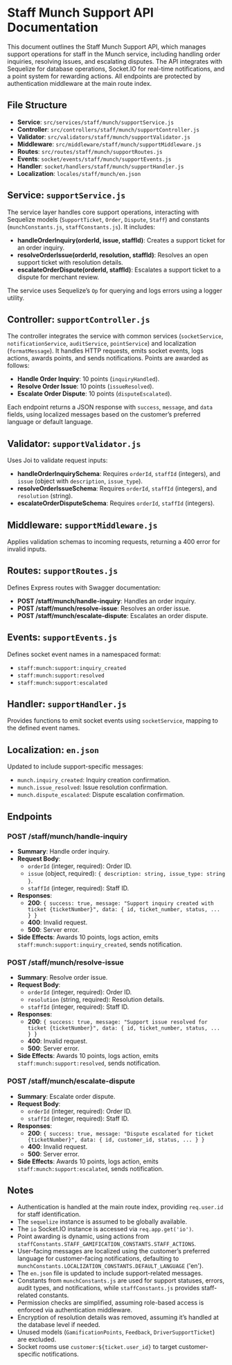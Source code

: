 # Staff Munch Support API Documentation

This document outlines the Staff Munch Support API, which manages support operations for staff in the Munch service, including handling order inquiries, resolving issues, and escalating disputes. The API integrates with Sequelize for database operations, Socket.IO for real-time notifications, and a point system for rewarding actions. All endpoints are protected by authentication middleware at the main route index.

## File Structure

- **Service**: `src/services/staff/munch/supportService.js`
- **Controller**: `src/controllers/staff/munch/supportController.js`
- **Validator**: `src/validators/staff/munch/supportValidator.js`
- **Middleware**: `src/middleware/staff/munch/supportMiddleware.js`
- **Routes**: `src/routes/staff/munch/supportRoutes.js`
- **Events**: `socket/events/staff/munch/supportEvents.js`
- **Handler**: `socket/handlers/staff/munch/supportHandler.js`
- **Localization**: `locales/staff/munch/en.json`

## Service: `supportService.js`

The service layer handles core support operations, interacting with Sequelize models (`SupportTicket`, `Order`, `Dispute`, `Staff`) and constants (`munchConstants.js`, `staffConstants.js`). It includes:

- **handleOrderInquiry(orderId, issue, staffId)**: Creates a support ticket for an order inquiry.
- **resolveOrderIssue(orderId, resolution, staffId)**: Resolves an open support ticket with resolution details.
- **escalateOrderDispute(orderId, staffId)**: Escalates a support ticket to a dispute for merchant review.

The service uses Sequelize’s `Op` for querying and logs errors using a logger utility.

## Controller: `supportController.js`

The controller integrates the service with common services (`socketService`, `notificationService`, `auditService`, `pointService`) and localization (`formatMessage`). It handles HTTP requests, emits socket events, logs actions, awards points, and sends notifications. Points are awarded as follows:

- **Handle Order Inquiry**: 10 points (`inquiryHandled`).
- **Resolve Order Issue**: 10 points (`issueResolved`).
- **Escalate Order Dispute**: 10 points (`disputeEscalated`).

Each endpoint returns a JSON response with `success`, `message`, and `data` fields, using localized messages based on the customer’s preferred language or default language.

## Validator: `supportValidator.js`

Uses Joi to validate request inputs:

- **handleOrderInquirySchema**: Requires `orderId`, `staffId` (integers), and `issue` (object with `description`, `issue_type`).
- **resolveOrderIssueSchema**: Requires `orderId`, `staffId` (integers), and `resolution` (string).
- **escalateOrderDisputeSchema**: Requires `orderId`, `staffId` (integers).

## Middleware: `supportMiddleware.js`

Applies validation schemas to incoming requests, returning a 400 error for invalid inputs.

## Routes: `supportRoutes.js`

Defines Express routes with Swagger documentation:

- **POST /staff/munch/handle-inquiry**: Handles an order inquiry.
- **POST /staff/munch/resolve-issue**: Resolves an order issue.
- **POST /staff/munch/escalate-dispute**: Escalates an order dispute.

## Events: `supportEvents.js`

Defines socket event names in a namespaced format:

- `staff:munch:support:inquiry_created`
- `staff:munch:support:resolved`
- `staff:munch:support:escalated`

## Handler: `supportHandler.js`

Provides functions to emit socket events using `socketService`, mapping to the defined event names.

## Localization: `en.json`

Updated to include support-specific messages:

- `munch.inquiry_created`: Inquiry creation confirmation.
- `munch.issue_resolved`: Issue resolution confirmation.
- `munch.dispute_escalated`: Dispute escalation confirmation.

## Endpoints

### POST /staff/munch/handle-inquiry
- **Summary**: Handle order inquiry.
- **Request Body**:
  - `orderId` (integer, required): Order ID.
  - `issue` (object, required): `{ description: string, issue_type: string }`.
  - `staffId` (integer, required): Staff ID.
- **Responses**:
  - **200**: `{ success: true, message: "Support inquiry created with ticket {ticketNumber}", data: { id, ticket_number, status, ... } }`
  - **400**: Invalid request.
  - **500**: Server error.
- **Side Effects**: Awards 10 points, logs action, emits `staff:munch:support:inquiry_created`, sends notification.

### POST /staff/munch/resolve-issue
- **Summary**: Resolve order issue.
- **Request Body**:
  - `orderId` (integer, required): Order ID.
  - `resolution` (string, required): Resolution details.
  - `staffId` (integer, required): Staff ID.
- **Responses**:
  - **200**: `{ success: true, message: "Support issue resolved for ticket {ticketNumber}", data: { id, ticket_number, status, ... } }`
  - **400**: Invalid request.
  - **500**: Server error.
- **Side Effects**: Awards 10 points, logs action, emits `staff:munch:support:resolved`, sends notification.

### POST /staff/munch/escalate-dispute
- **Summary**: Escalate order dispute.
- **Request Body**:
  - `orderId` (integer, required): Order ID.
  - `staffId` (integer, required): Staff ID.
- **Responses**:
  - **200**: `{ success: true, message: "Dispute escalated for ticket {ticketNumber}", data: { id, customer_id, status, ... } }`
  - **400**: Invalid request.
  - **500**: Server error.
- **Side Effects**: Awards 10 points, logs action, emits `staff:munch:support:escalated`, sends notification.

## Notes

- Authentication is handled at the main route index, providing `req.user.id` for staff identification.
- The `sequelize` instance is assumed to be globally available.
- The `io` Socket.IO instance is accessed via `req.app.get('io')`.
- Point awarding is dynamic, using actions from `staffConstants.STAFF_GAMIFICATION_CONSTANTS.STAFF_ACTIONS`.
- User-facing messages are localized using the customer’s preferred language for customer-facing notifications, defaulting to `munchConstants.LOCALIZATION_CONSTANTS.DEFAULT_LANGUAGE` ('en').
- The `en.json` file is updated to include support-related messages.
- Constants from `munchConstants.js` are used for support statuses, errors, audit types, and notifications, while `staffConstants.js` provides staff-related constants.
- Permission checks are simplified, assuming role-based access is enforced via authentication middleware.
- Encryption of resolution details was removed, assuming it’s handled at the database level if needed.
- Unused models (`GamificationPoints`, `Feedback`, `DriverSupportTicket`) are excluded.
- Socket rooms use `customer:${ticket.user_id}` to target customer-specific notifications.
